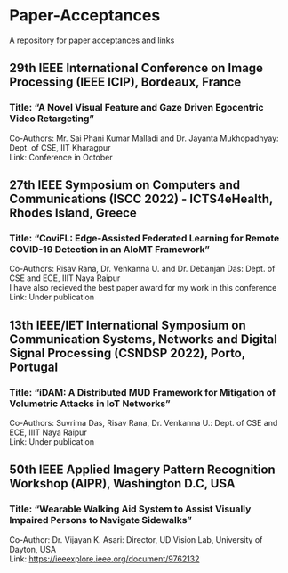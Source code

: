 # Paper-Acceptances
A repository for paper acceptances and links

## 29th IEEE International Conference on Image Processing (IEEE ICIP), Bordeaux, France
### Title: “A Novel Visual Feature and Gaze Driven Egocentric Video Retargeting”
Co-Authors: Mr. Sai Phani Kumar Malladi and Dr. Jayanta Mukhopadhyay: Dept. of CSE, IIT Kharagpur <br>
Link: Conference in October


## 27th IEEE Symposium on Computers and Communications (ISCC 2022) - ICTS4eHealth, Rhodes Island, Greece
### Title:  “CoviFL: Edge-Assisted Federated Learning for Remote COVID-19 Detection in an AIoMT Framework”
Co-Authors: Risav Rana, Dr. Venkanna U. and Dr. Debanjan Das: Dept. of CSE and ECE, IIIT Naya Raipur <br>
I have also recieved the best paper award for my work in this conference<br>
Link: Under publication

## 13th IEEE/IET International Symposium on Communication Systems, Networks and Digital Signal Processing (CSNDSP 2022), Porto, Portugal
### Title:  “iDAM: A Distributed MUD Framework for Mitigation of Volumetric Attacks in IoT Networks”
Co-Authors: Suvrima Das, Risav Rana, Dr. Venkanna U.: Dept. of CSE and ECE, IIIT Naya Raipur<br>
Link: Under publication

## 50th IEEE Applied Imagery Pattern Recognition Workshop (AIPR), Washington D.C, USA
### Title: “Wearable Walking Aid System to Assist Visually Impaired Persons to Navigate Sidewalks”
Co-Author: Dr. Vijayan K. Asari: Director, UD Vision Lab, University of Dayton, USA<br>
Link: https://ieeexplore.ieee.org/document/9762132
